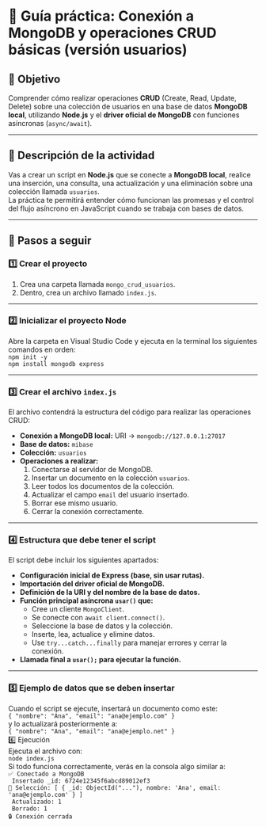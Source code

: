 # 🧩 Guía práctica: Conexión a MongoDB y operaciones CRUD básicas (versión usuarios)

## 🎯 Objetivo
Comprender cómo realizar operaciones **CRUD** (Create, Read, Update, Delete) sobre una colección de usuarios en una base de datos **MongoDB local**, utilizando **Node.js** y el **driver oficial de MongoDB** con funciones asíncronas (`async/await`).

---

## 📘 Descripción de la actividad
Vas a crear un script en **Node.js** que se conecte a **MongoDB local**, realice una inserción, una consulta, una actualización y una eliminación sobre una colección llamada `usuarios`.  
La práctica te permitirá entender cómo funcionan las promesas y el control del flujo asíncrono en JavaScript cuando se trabaja con bases de datos.

---

## 🧱 Pasos a seguir

### 1️⃣ Crear el proyecto
1. Crea una carpeta llamada `mongo_crud_usuarios`.  
2. Dentro, crea un archivo llamado `index.js`.

---

### 2️⃣ Inicializar el proyecto Node
Abre la carpeta en Visual Studio Code y ejecuta en la terminal los siguientes comandos en orden:  
`npm init -y`  
`npm install mongodb express`

---

### 3️⃣ Crear el archivo `index.js`
El archivo contendrá la estructura del código para realizar las operaciones CRUD:  
- **Conexión a MongoDB local:** URI → `mongodb://127.0.0.1:27017`  
- **Base de datos:** `mibase`  
- **Colección:** `usuarios`  
- **Operaciones a realizar:**  
  1. Conectarse al servidor de MongoDB.  
  2. Insertar un documento en la colección `usuarios`.  
  3. Leer todos los documentos de la colección.  
  4. Actualizar el campo `email` del usuario insertado.  
  5. Borrar ese mismo usuario.  
  6. Cerrar la conexión correctamente.

---

### 4️⃣ Estructura que debe tener el script
El script debe incluir los siguientes apartados:  
- **Configuración inicial de Express (base, sin usar rutas).**  
- **Importación del driver oficial de MongoDB.**  
- **Definición de la URI y del nombre de la base de datos.**  
- **Función principal asíncrona `usar()` que:**  
  - Cree un cliente `MongoClient`.  
  - Se conecte con `await client.connect()`.  
  - Seleccione la base de datos y la colección.  
  - Inserte, lea, actualice y elimine datos.  
  - Use `try...catch...finally` para manejar errores y cerrar la conexión.  
- **Llamada final a `usar();` para ejecutar la función.**

---

### 5️⃣ Ejemplo de datos que se deben insertar
Cuando el script se ejecute, insertará un documento como este:  
`{ "nombre": "Ana", "email": "ana@ejemplo.com" }`  
y lo actualizará posteriormente a:  
`{ "nombre": "Ana", "email": "ana@ejemplo.net" }`  
6️⃣ Ejecución  
Ejecuta el archivo con:  
`node index.js`  
Si todo funciona correctamente, verás en la consola algo similar a:  
`✅ Conectado a MongoDB`  
` Insertado _id: 6724e12345f6abcd89012ef3`  
`📄 Selección: [ { _id: ObjectId("..."), nombre: 'Ana', email: 'ana@ejemplo.com' } ]`  
` Actualizado: 1`  
` Borrado: 1`  
`🔒 Conexión cerrada`
